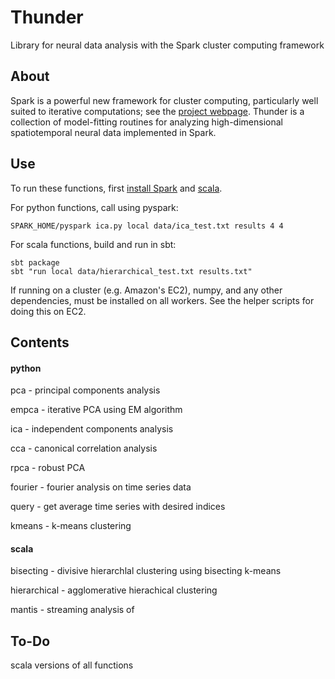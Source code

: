 Thunder
=======

Library for neural data analysis with the Spark cluster computing framework

## About

Spark is a powerful new framework for cluster computing, particularly well suited to iterative computations; see the [project webpage](http://spark-project.org/documentation.html). Thunder is a collection of model-fitting routines for analyzing high-dimensional spatiotemporal neural data implemented in Spark.

## Use

To run these functions, first [install Spark](http://spark-project.org/downloads/) and [scala](http://www.scala-lang.org/downloads).

For python functions, call using pyspark:

	SPARK_HOME/pyspark ica.py local data/ica_test.txt results 4 4

For scala functions, build and run in sbt:

	sbt package
	sbt "run local data/hierarchical_test.txt results.txt"

If running on a cluster (e.g. Amazon's EC2), numpy, and any other dependencies, must be installed on all workers. See the helper scripts for doing this on EC2.

## Contents

#### python
pca - principal components analysis

empca - iterative PCA using EM algorithm

ica - independent components analysis

cca - canonical correlation analysis

rpca - robust PCA

fourier - fourier analysis on time series data

query - get average time series with desired indices

kmeans - k-means clustering

#### scala

bisecting - divisive hierarchlal clustering using bisecting k-means

hierarchical - agglomerative hierachical clustering

mantis - streaming analysis of 

## To-Do

scala versions of all functions

